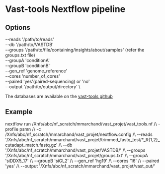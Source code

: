 # Vast-tools Nextflow pipeline

## Options

--reads '/path/to/reads' \
--db '/path/to/VASTDB' \
--groups '/path/to/file/containing/insights/about/samples' (refer the groups.txt file) \
--groupA 'conditionA' \
--groupB 'conditionB' \
--gen_ref 'genome_reference' \
--cores 'number_of_cores' \
--paired 'yes'(paired-sequencing) or 'no' \
--output '/path/to/output/directory' \
 
The databases are available on the [vast-tools github](https://github.com/vastgroup/vast-tools)

## Example

nextflow run /Xnfs/abc/nf_scratch/mmarchand/vast_projet/vast_tools.nf /\\
-profile psmn /\\
-c /Xnfs/abc/nf_scratch/mmarchand/vast_projet/nextflow.config /\\
--reads '/Xnfs/abc/nf_scratch/mmarchand/vast_projet/trimmed_fastq_test/*_R{1,2}_cutadapt_match.fastq.gz' /\\
--db '/Xnfs/abc/nf_scratch/mmarchand/vast_projet/VASTDB/' /\\
--groups '/Xnfs/abc/nf_scratch/mmarchand/vast_projet/groups.txt' /\\
--groupA 'siDDX5_17' /\\
--groupB 'siGL2' /\\
--gen_ref 'hg19' /\\
--cores '16' /\\
--paired 'yes' /\\
--output '/Xnfs/abc/nf_scratch/mmarchand/vast_projet/vast_out/'

